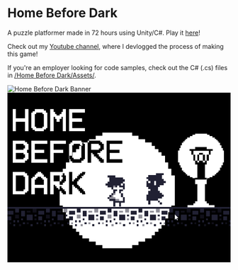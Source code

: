 # Home Before Dark

A puzzle platformer made in 72 hours using Unity/C#. Play it [here](https://kalechipps.itch.io/home-before-dark)!

Check out my <a href="https://www.youtube.com/kalechippsdev" target="_blank">Youtube channel</a>, where I devlogged the process of making this game!

If you're an employer looking for code samples, check out the C# (.cs) files in [/Home Before Dark/Assets/](https://github.com/kylenguyen7/home-before-dark/tree/main/Home%20Before%20Dark/Assets).

![Home Before Dark Banner](https://img.itch.zone/aW1nLzM4NjUwNDAuZ2lm/original/7nJHeY.gif)
![Home Before Dark Thumbnail](https://github.com/kylenguyen7/home-before-dark/blob/main/Home%20Before%20Dark/cover%20sample%20one.gif?raw=true)
